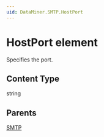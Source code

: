 ```yaml
---
uid: DataMiner.SMTP.HostPort
---
```


# HostPort element

Specifies the port.

## Content Type

string

## Parents

[SMTP](xref:DataMiner.SMTP)

